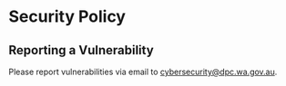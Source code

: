# Security Policy

## Reporting a Vulnerability

Please report vulnerabilities via email to cybersecurity@dpc.wa.gov.au.
